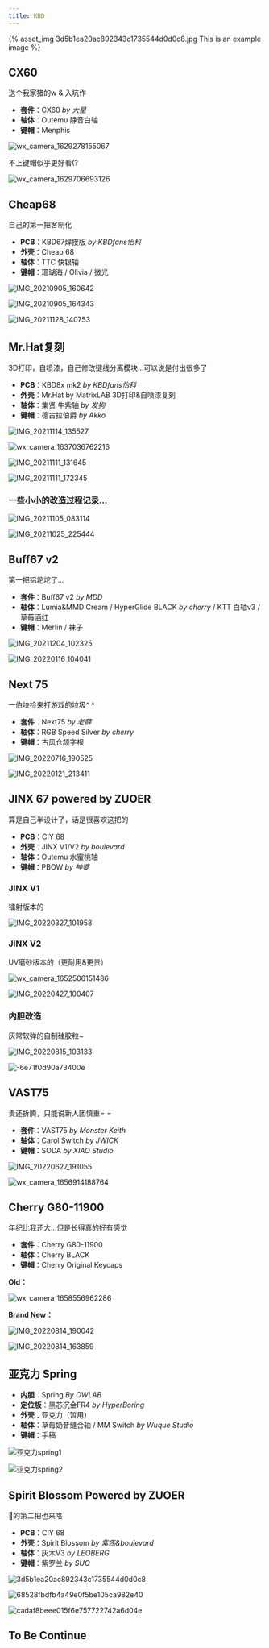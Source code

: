 ```yaml
---
title: KBD
---
```


{% asset_img 3d5b1ea20ac892343c1735544d0d0c8.jpg This is an example image %}

## CX60

送个我家猪的w & 入坑作

- **套件**：CX60 *by 大星*
- **轴体**：Outemu 静音白轴
- **键帽**：Menphis

![wx_camera_1629278155067](/source/_posts/KBD/wx_camera_1629278155067.jpg)

不上键帽似乎更好看(?

![wx_camera_1629706693126](./KBD/wx_camera_1629706693126.jpg)

## Cheap68

自己的第一把客制化

- **PCB**：KBD67焊接版 *by KBDfans怡科*
- **外壳**：Cheap 68
- **轴体**：TTC 快银轴
- **键帽**：珊瑚海 / Olivia / 微光

![IMG_20210905_160642](KBD/IMG_20210905_160642.jpg)

![IMG_20210905_164343](IMG_20210905_164343.jpg)

![IMG_20211128_140753](./KBD/IMG_20211128_140753.jpg)

## Mr.Hat复刻

3D打印，自喷漆，自己修改键线分离模块...可以说是付出很多了

- **PCB**：KBD8x mk2 *by KBDfans怡科*
- **外壳**：Mr.Hat by MatrixLAB 3D打印&自喷漆复刻
- **轴体**：集贤 牛紫轴 *by 发狗*
- **键帽**：德古拉伯爵 *by Akko*

![IMG_20211114_135527](/KBD/IMG_20211114_135527.jpg)

![wx_camera_1637036762216](/_posts/KBD/wx_camera_1637036762216.jpg)

![IMG_20211111_131645](./KBD/IMG_20211111_131645.jpg)

![IMG_20211111_172345](_posts/KBD/IMG_20211111_172345.jpg)

### 一些小小的改造过程记录...

![IMG_20211105_083114](./KBD/IMG_20211105_083114.jpg)

![IMG_20211025_225444](./KBD/IMG_20211025_225444.jpg)

## Buff67 v2

第一把铝坨坨了...

- **套件**：Buff67 v2 *by MDD*
- **轴体**：Lumia&MMD Cream / HyperGlide BLACK *by cherry* / KTT 白轴v3 / 草莓酒红
- **键帽**：Merlin / 袜子

![IMG_20211204_102325](./KBD/IMG_20211204_102325.jpg)

![IMG_20220116_104041](./KBD/IMG_20220116_104041.jpg)

## Next 75

一伯块捡来打游戏的垃圾^ ^

- **套件**：Next75 *by 老薛*
- **轴体**：RGB Speed Silver *by cherry*
- **键帽**：古风仓颉字根

![IMG_20220716_190525](./KBD/IMG_20220716_190525.jpg)

![IMG_20220121_213411](./KBD/IMG_20220121_213411.jpg)

## JINX 67 powered by ZUOER

算是自己半设计了，话是很喜欢这把的

- **PCB**：CIY 68
- **外壳**：JINX V1/V2 *by boulevard*
- **轴体**：Outemu 水蜜桃轴
- **键帽**：PBOW *by 神婆*

### JINX V1

镭射版本的

![IMG_20220327_101958](./KBD/IMG_20220327_101958.jpg)

### JINX V2

UV磨砂版本的（更耐用&更贵）

![wx_camera_1652506151486](./KBD/wx_camera_1652506151486.jpg)

![IMG_20220427_100407](./KBD/IMG_20220427_100407.jpg)

### 内胆改造

灰常软弹的自制硅胶粒~

![IMG_20220815_103133](./KBD/IMG_20220815_103133.jpg)

![-6e71f0d90a73400e](./KBD/-6e71f0d90a73400e.jpg)

## VAST75

贵还折腾，只能说新人团慎重= =

- **套件**：VAST75 *by Monster Keith*
- **轴体**：Carol Switch *by JWICK*
- **键帽**：SODA *by XIAO Studio*

![IMG_20220627_191055](./KBD/IMG_20220627_191055.jpg)

![wx_camera_1656914188764](./KBD/wx_camera_1656914188764.jpg)

## Cherry G80-11900

年纪比我还大...但是长得真的好有感觉

- **套件**：Cherry G80-11900
- **轴体**：Cherry BLACK
- **键帽**：Cherry Original Keycaps

**Old：**

![wx_camera_1658556962286](./KBD/wx_camera_1658556962286.jpg)

**Brand New：**

![IMG_20220814_190042](./KBD/IMG_20220814_190042.jpg)

![IMG_20220814_163859](./KBD/IMG_20220814_163859.jpg)

## 亚克力 Spring

- **内胆**：Spring *By OWLAB*
- **定位板**：黑芯沉金FR4 *by HyperBoring*
- **外壳**：亚克力（暂用）
- **轴体**：草莓奶昔缝合轴 / MM Switch *by Wuque Studio*
- **键帽**：手稿

![亚克力spring1](./KBD/亚克力spring1.jpg)

![亚克力spring2](./KBD/亚克力spring2.jpg)

## Spirit Blossom Powered by ZUOER

🐽的第二把也来咯

- **PCB**：CIY 68
- **外壳**：Spirit Blossom *by 紫炁&boulevard*
- **轴体**：灰木V3 *by LEOBERG*
- **键帽**：紫罗兰 *by SUO*

![3d5b1ea20ac892343c1735544d0d0c8](./KBD/3d5b1ea20ac892343c1735544d0d0c8.jpg)

![68528fbdfb4a49e0f5be105ca982e40](./KBD/68528fbdfb4a49e0f5be105ca982e40.jpg)

![cadaf8beee015f6e757722742a6d04e](./KBD/cadaf8beee015f6e757722742a6d04e.jpg)

## To Be Continue